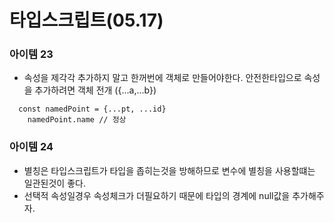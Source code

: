 # 타입스크립트(05.17)

### 아이템 23

- 속성을 제각각 추가하지 말고 한꺼번에 객체로 만들어야한다. 안전한타입으로 속성을 추가하려면 객체 전개
    ({...a,...b})

```tsx
  const namedPoint = {...pt, ...id}
    namedPoint.name // 정상

```

### 아이템 24

- 별칭은 타입스크립트가 타입을 좁히는것을 방해하므로 변수에 별칭을 사용할떄는 일관된것이 좋다.
- 선택적 속성일경우 속성체크가 더필요하기 때문에 타입의 경계에 null값을 추가해주자.
